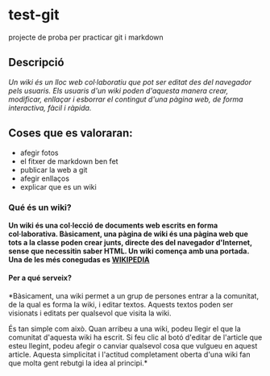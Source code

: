 # test-git

projecte de proba per practicar git i markdown

## Descripció

*Un wiki és un lloc web col·laboratiu que pot ser editat des del navegador pels usuaris. Els usuaris d'un wiki poden d'aquesta manera crear, modificar, enllaçar i esborrar el contingut d'una pàgina web, de forma interactiva, fàcil i ràpida.*

## Coses que es valoraran:

* afegir fotos
* el fitxer de markdown ben fet
* publicar la web a git
* afegir enllaços
* explicar que es un wiki

### Qué és un wiki?

**Un wiki és una col·lecció de documents web escrits en forma col·laborativa. Bàsicament, una pàgina de wiki és una pàgina web que tots a la classe poden crear junts, directe des del navegador d'Internet, sense que necessitin saber HTML. Un wiki comença amb una portada. Una de les més conegudas es [WIKIPEDIA](https://es.wikipedia.org/wiki/Wikipedia:Portada)**

#### Per a qué serveix?

*Bàsicament, una wiki permet a un grup de persones entrar a la comunitat, de la qual es forma la wiki, i editar textos. Aquests textos poden ser visionats i editats per qualsevol que visita la wiki.

És tan simple com això. Quan arribeu a una wiki, podeu llegir el que la comunitat d'aquesta wiki ha escrit. Si feu clic al botó d'editar de l'article que esteu llegint, podeu afegir o canviar qualsevol cosa que vulgueu en aquest article. Aquesta simplicitat i l'actitud completament oberta d'una wiki fan que molta gent rebutgi la idea al principi.*


